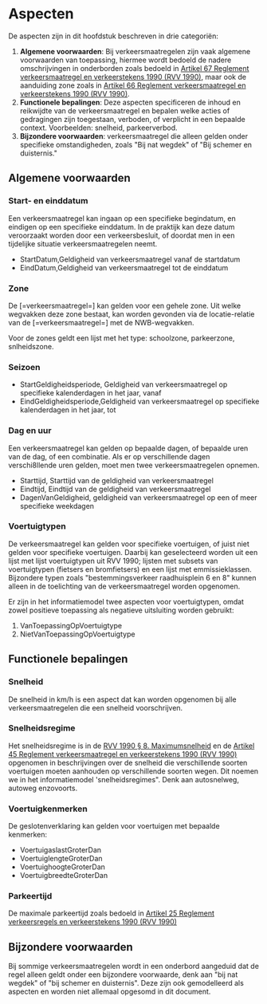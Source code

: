 # Aspecten

De aspecten zijn in dit hoofdstuk beschreven in drie categoriën:

1. <b>Algemene voorwaarden</b>: Bij verkeersmaatregelen zijn vaak algemene voorwaarden van toepassing, hiermee wordt bedoeld de nadere omschrijvingen in onderborden zoals bedoeld in [Artikel 67 Reglement verkeersmaatregel  en verkeerstekens 1990 (RVV 1990)](https://wetten.overheid.nl/jci1.3:c:BWBR0004825&hoofdstuk=III&paragraaf=2&artikel=67&z=2023-07-01&g=2023-07-01), maar ook de aanduiding zone zoals in [Artikel 66 Reglement verkeersmaatregel  en verkeerstekens 1990 (RVV 1990)](https://wetten.overheid.nl/jci1.3:c:BWBR0004825&hoofdstuk=III&paragraaf=2&artikel=66&z=2023-07-01&g=2023-07-01).
2. <b>Functionele bepalingen</b>: Deze aspecten specificeren de inhoud en reikwijdte van de verkeersmaatregel en bepalen welke acties of gedragingen zijn toegestaan, verboden, of verplicht in een bepaalde context. Voorbeelden: snelheid, parkeerverbod.
3. <b>Bijzondere voorwaarden</b>: verkeersmaatregel  die alleen gelden onder specifieke omstandigheden, zoals "Bij nat wegdek" of "Bij schemer en duisternis."


## Algemene voorwaarden

### Start- en einddatum 
Een verkeersmaatregel kan ingaan op een specifieke begindatum, en eindigen op een specifieke einddatum. In de praktijk kan deze datum veroorzaakt worden door een verkeersbesluit, of doordat men in een tijdelijke situatie verkeersmaatregelen neemt. 
* StartDatum,Geldigheid van verkeersmaatregel vanaf de startdatum
* EindDatum,Geldigheid van verkeersmaatregel tot de einddatum

### Zone
De [=verkeersmaatregel=] kan gelden voor een gehele zone. Uit welke wegvakken deze zone bestaat, kan worden gevonden via de locatie-relatie van de [=verkeersmaatregel=] met de NWB-wegvakken.

Voor de zones geldt een lijst met het type: schoolzone, parkeerzone, snlheidszone.

### Seizoen 
* StartGeldigheidsperiode, Geldigheid van verkeersmaatregel op specifieke kalenderdagen in het jaar, vanaf 
* EindGeldigheidsperiode,Geldigheid van verkeersmaatregel op specifieke kalenderdagen in het jaar, tot 


### Dag en uur
Een verkeersmaatregel kan gelden op bepaalde dagen, of bepaalde uren van de dag, of een combinatie. Als er op verschillende dagen verschi8llende uren gelden, moet men twee verkeersmaatregelen opnemen. 
* Starttijd, Starttijd van de geldigheid van verkeersmaatregel 
* Eindtijd, Eindtijd van de geldigheid van verkeersmaatregel 
* DagenVanGeldigheid, geldigheid van verkeersmaatregel op een of meer specifieke weekdagen


### Voertuigtypen

De verkeersmaatregel kan gelden voor specifieke voertuigen, of juist niet gelden voor specifieke voertuigen. Daarbij kan geselecteerd worden uit een lijst met lijst voertuigtypen uit RVV 1990; lijsten met subsets van voertuigtypen (fietsers en bromfietsers) en een lijst met emmissieklassen. Bijzondere typen zoals "bestemmingsverkeer raadhuisplein 6 en 8"  kunnen alleen in de toelichting van de verkeersmaatregel worden opgenomen. 

Er zijn in het informatiemodel twee aspecten voor voertuigtypen, omdat zowel positieve toepassing als negatieve uitsluiting worden gebruikt:

1. VanToepassingOpVoertuigtype
2. NietVanToepassingOpVoertuigtype



## Functionele bepalingen

### Snelheid
De snelheid in km/h is een aspect dat kan worden opgenomen bij alle verkeersmaatregelen die een snelheid voorschrijven.

### Snelheidsregime
Het snelheidsregime is in de <a href="https://wetten.overheid.nl/jci1.3:c:BWBR0004825&hoofdstuk=II&paragraaf=8&z=2023-07-01&g=2023-07-01">RVV 1990 § 8. Maximumsnelheid</a> en de <a href="https://wetten.overheid.nl/jci1.3:c:BWBR0004825&hoofdstuk=II&paragraaf=17&artikel=45&z=2023-07-01&g=2023-07-01">Artikel 45 Reglement verkeersmaatregel  en verkeerstekens 1990 (RVV 1990)</a> opgenomen in beschrijvingen over de snelheid die verschillende soorten voertuigen moeten aanhouden op verschillende soorten wegen. Dit noemen we in het informatiemodel 'snelheidsregimes". Denk aan autosnelweg, autoweg enzovoorts. 

### Voertuigkenmerken
De geslotenverklaring kan gelden voor voertuigen met bepaalde kenmerken:

* VoertuigaslastGroterDan
* VoertuiglengteGroterDan
* VoertuighoogteGroterDan
* VoertuigbreedteGroterDan

### Parkeertijd
De maximale parkeertijd zoals bedoeld in [Artikel 25 Reglement verkeersregels en verkeerstekens 1990 (RVV 1990)](https://wetten.overheid.nl/jci1.3:c:BWBR0004825&hoofdstuk=II&paragraaf=10&artikel=25&z=2023-07-01&g=2023-07-01)

## Bijzondere voorwaarden
Bij sommige verkeersmaatregelen wordt in een onderbord aangeduid dat de regel alleen geldt onder een bijzondere voorwaarde, denk aan "bij nat wegdek" of "bij schemer en duisternis". Deze zijn ook gemodelleerd als aspecten en worden niet allemaal opgesomd in dit document.
